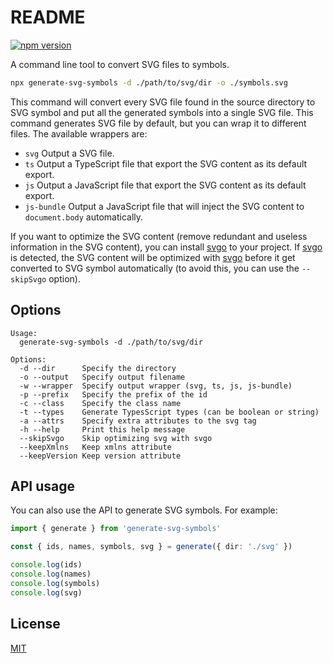 # README

[![npm version](https://img.shields.io/npm/v/generate-svg-symbols.svg)](https://www.npmjs.com/package/generate-svg-symbols)

A command line tool to convert SVG files to symbols.

```bash
npx generate-svg-symbols -d ./path/to/svg/dir -o ./symbols.svg
```

This command will convert every SVG file found in the source directory to SVG symbol and put all the generated symbols into a single SVG file. This command generates SVG file by default, but you can wrap it to different files. The available wrappers are:

- `svg` Output a SVG file.
- `ts` Output a TypeScript file that export the SVG content as its default export.
- `js` Output a JavaScript file that export the SVG content as its default export.
- `js-bundle` Output a JavaScript file that will inject the SVG content to `document.body` automatically.

If you want to optimize the SVG content (remove redundant and useless information in the SVG content), you can install [svgo][svgo] to your project. If [svgo][svgo] is detected, the SVG content will be optimized with [svgo][svgo] before it get converted to SVG symbol automatically (to avoid this, you can use the `--skipSvgo` option).

[svgo]: https://www.npmjs.com/package/svgo

## Options

```text
Usage:
  generate-svg-symbols -d ./path/to/svg/dir

Options:
  -d --dir      Specify the directory
  -o --output   Specify output filename
  -w --wrapper  Specify output wrapper (svg, ts, js, js-bundle)
  -p --prefix   Specify the prefix of the id
  -c --class    Specify the class name
  -t --types    Generate TypesScript types (can be boolean or string)
  -a --attrs    Specify extra attributes to the svg tag
  -h --help     Print this help message
  --skipSvgo    Skip optimizing svg with svgo
  --keepXmlns   Keep xmlns attribute
  --keepVersion Keep version attribute
```

## API usage

You can also use the API to generate SVG symbols. For example:

```ts
import { generate } from 'generate-svg-symbols'

const { ids, names, symbols, svg } = generate({ dir: './svg' })

console.log(ids)
console.log(names)
console.log(symbols)
console.log(svg)
```

## License

[MIT](./LICENSE)

